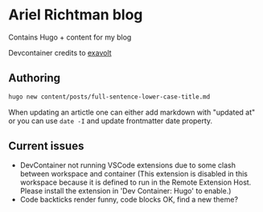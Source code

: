 # Ariel Richtman blog

Contains Hugo + content for my blog

Devcontainer credits to [exavolt](https://gist.github.com/exavolt/80cbdf4148fac42ab367eea793b8d4ac)

## Authoring

```bash
hugo new content/posts/full-sentence-lower-case-title.md
```

When updating an artictle one can either add markdown with "updated at" or you can use `date -I` and update frontmatter date property.

## Current issues

- DevContainer not running VSCode extensions due to some clash between workspace and container (This extension is disabled in this workspace because it is defined to run in the Remote Extension Host. Please install the extension in 'Dev Container: Hugo' to enable.)
- Code backticks render funny, code blocks OK, find a new theme?
